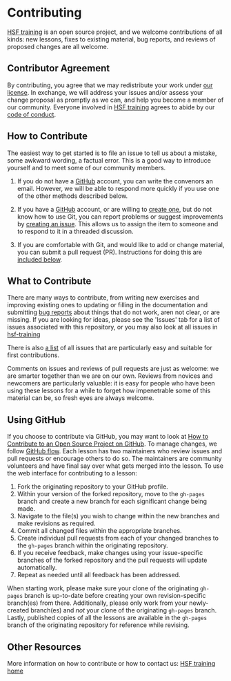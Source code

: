 # Contributing

[HSF training][hsf-training] is an open source project,
and we welcome contributions of all kinds:
new lessons,
fixes to existing material,
bug reports,
and reviews of proposed changes are all welcome.

## Contributor Agreement

By contributing,
you agree that we may redistribute your work under [our license](LICENSE.md).
In exchange,
we will address your issues and/or assess your change proposal as promptly as we can,
and help you become a member of our community.
Everyone involved in [HSF training][hsf-training]
agrees to abide by our [code of conduct](CODE_OF_CONDUCT.md).

## How to Contribute

The easiest way to get started is to file an issue
to tell us about a mistake,
some awkward wording,
a factual error.
This is a good way to introduce yourself
and to meet some of our community members.

1. If you do not have a [GitHub][github] account,
    you can write the convenors an email.
    However,
    we will be able to respond more quickly if you use one of the other methods described below.

2. If you have a [GitHub][github] account,
    or are willing to [create one][github-join],
    but do not know how to use Git,
    you can report problems or suggest improvements by [creating an issue][issues].
    This allows us to assign the item to someone
    and to respond to it in a threaded discussion.

3. If you are comfortable with Git,
    and would like to add or change material,
    you can submit a pull request (PR).
    Instructions for doing this are [included below](#using-github).

## What to Contribute

There are many ways to contribute,
from writing new exercises and improving existing ones
to updating or filling in the documentation
and submitting [bug reports][issues]
about things that do not work, aren not clear, or are missing.
If you are looking for ideas, please see the 'Issues' tab for
a list of issues associated with this repository,
or you may also look at all issues in [hsf-training][hsf-training-issues]

There is also [a list][hsf-training-gfis] of all issues that are particularly easy and suitable
for first contributions.

Comments on issues and reviews of pull requests are just as welcome:
we are smarter together than we are on our own.
Reviews from novices and newcomers are particularly valuable:
it is easy for people who have been using these lessons for a while
to forget how impenetrable some of this material can be,
so fresh eyes are always welcome.

## Using GitHub

If you choose to contribute via GitHub, you may want to look at
[How to Contribute to an Open Source Project on GitHub][how-contribute].
To manage changes, we follow [GitHub flow][github-flow].
Each lesson has two maintainers who review issues and pull requests or encourage others to do so.
The maintainers are community volunteers and have final say over what gets merged into the lesson.
To use the web interface for contributing to a lesson:

1. Fork the originating repository to your GitHub profile.
2. Within your version of the forked repository, move to the `gh-pages` branch and
create a new branch for each significant change being made.
3. Navigate to the file(s) you wish to change within the new branches and make revisions as required.
4. Commit all changed files within the appropriate branches.
5. Create individual pull requests from each of your changed branches
to the `gh-pages` branch within the originating repository.
6. If you receive feedback, make changes using your issue-specific branches of the forked
repository and the pull requests will update automatically.
7. Repeat as needed until all feedback has been addressed.

When starting work, please make sure your clone of the originating `gh-pages` branch is up-to-date
before creating your own revision-specific branch(es) from there.
Additionally, please only work from your newly-created branch(es) and *not*
your clone of the originating `gh-pages` branch.
Lastly, published copies of all the lessons are available in the `gh-pages` branch of the originating
repository for reference while revising.

## Other Resources

More information on how to contribute or how to contact us: [HSF training home][hsf-training]

[hsf-training-issues]: https://github.com/issues?q=user%3Ahsf-training+is%3Aopen
[hsf-training]: https://hepsoftwarefoundation.org/workinggroups/training.html
[email]: mailto:https://groups.google.com/forum/#!forum/hsf-training-wg
[github]: https://github.com
[github-flow]: https://guides.github.com/introduction/flow/
[github-join]: https://github.com/join
[how-contribute]: https://docs.github.com/en/get-started/quickstart/contributing-to-projects
[issues]: https://guides.github.com/features/issues/
[hsf-training-gfis]: https://github.com/issues?q=is%3Aissue+is%3Aopen+archived%3Afalse+sort%3Aupdated-desc+label%3A%22good+first+issue%22+org%3Ahsf-training
